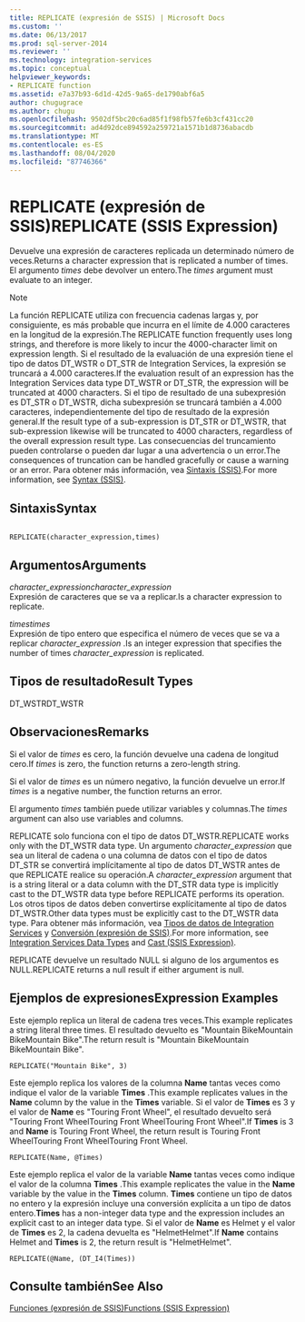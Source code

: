 ```yaml
---
title: REPLICATE (expresión de SSIS) | Microsoft Docs
ms.custom: ''
ms.date: 06/13/2017
ms.prod: sql-server-2014
ms.reviewer: ''
ms.technology: integration-services
ms.topic: conceptual
helpviewer_keywords:
- REPLICATE function
ms.assetid: e7a37b93-6d1d-42d5-9a65-de1790abf6a5
author: chugugrace
ms.author: chugu
ms.openlocfilehash: 9502df5bc20c6ad85f1f98fb57fe6b3cf431cc20
ms.sourcegitcommit: ad4d92dce894592a259721a1571b1d8736abacdb
ms.translationtype: MT
ms.contentlocale: es-ES
ms.lasthandoff: 08/04/2020
ms.locfileid: "87746366"
---
```

# <a name="replicate-ssis-expression"></a><span data-ttu-id="8940a-102">REPLICATE (expresión de SSIS)</span><span class="sxs-lookup"><span data-stu-id="8940a-102">REPLICATE (SSIS Expression)</span></span>
  <span data-ttu-id="8940a-103">Devuelve una expresión de caracteres replicada un determinado número de veces.</span><span class="sxs-lookup"><span data-stu-id="8940a-103">Returns a character expression that is replicated a number of times.</span></span> <span data-ttu-id="8940a-104">El argumento *times* debe devolver un entero.</span><span class="sxs-lookup"><span data-stu-id="8940a-104">The *times* argument must evaluate to an integer.</span></span>  
  
> [!NOTE]  
>  <span data-ttu-id="8940a-105">La función REPLICATE utiliza con frecuencia cadenas largas y, por consiguiente, es más probable que incurra en el límite de 4.000 caracteres en la longitud de la expresión.</span><span class="sxs-lookup"><span data-stu-id="8940a-105">The REPLICATE function frequently uses long strings, and therefore is more likely to incur the 4000-character limit on expression length.</span></span> <span data-ttu-id="8940a-106">Si el resultado de la evaluación de una expresión tiene el tipo de datos DT_WSTR o DT_STR de Integration Services, la expresión se truncará a 4.000 caracteres.</span><span class="sxs-lookup"><span data-stu-id="8940a-106">If the evaluation result of an expression has the Integration Services data type DT_WSTR or DT_STR, the expression will be truncated at 4000 characters.</span></span> <span data-ttu-id="8940a-107">Si el tipo de resultado de una subexpresión es DT_STR o DT_WSTR, dicha subexpresión se truncará también a 4.000 caracteres, independientemente del tipo de resultado de la expresión general.</span><span class="sxs-lookup"><span data-stu-id="8940a-107">If the result type of a sub-expression is DT_STR or DT_WSTR, that sub-expression likewise will be truncated to 4000 characters, regardless of the overall expression result type.</span></span> <span data-ttu-id="8940a-108">Las consecuencias del truncamiento pueden controlarse o pueden dar lugar a una advertencia o un error.</span><span class="sxs-lookup"><span data-stu-id="8940a-108">The consequences of truncation can be handled gracefully or cause a warning or an error.</span></span> <span data-ttu-id="8940a-109">Para obtener más información, vea [Sintaxis &#40;SSIS&#41;](syntax-ssis.md).</span><span class="sxs-lookup"><span data-stu-id="8940a-109">For more information, see [Syntax &#40;SSIS&#41;](syntax-ssis.md).</span></span>  
  
## <a name="syntax"></a><span data-ttu-id="8940a-110">Sintaxis</span><span class="sxs-lookup"><span data-stu-id="8940a-110">Syntax</span></span>  
  
```  
  
REPLICATE(character_expression,times)  
```  
  
## <a name="arguments"></a><span data-ttu-id="8940a-111">Argumentos</span><span class="sxs-lookup"><span data-stu-id="8940a-111">Arguments</span></span>  
 <span data-ttu-id="8940a-112">*character_expression*</span><span class="sxs-lookup"><span data-stu-id="8940a-112">*character_expression*</span></span>  
 <span data-ttu-id="8940a-113">Expresión de caracteres que se va a replicar.</span><span class="sxs-lookup"><span data-stu-id="8940a-113">Is a character expression to replicate.</span></span>  
  
 <span data-ttu-id="8940a-114">*times*</span><span class="sxs-lookup"><span data-stu-id="8940a-114">*times*</span></span>  
 <span data-ttu-id="8940a-115">Expresión de tipo entero que especifica el número de veces que se va a replicar *character_expression* .</span><span class="sxs-lookup"><span data-stu-id="8940a-115">Is an integer expression that specifies the number of times *character_expression* is replicated.</span></span>  
  
## <a name="result-types"></a><span data-ttu-id="8940a-116">Tipos de resultado</span><span class="sxs-lookup"><span data-stu-id="8940a-116">Result Types</span></span>  
 <span data-ttu-id="8940a-117">DT_WSTR</span><span class="sxs-lookup"><span data-stu-id="8940a-117">DT_WSTR</span></span>  
  
## <a name="remarks"></a><span data-ttu-id="8940a-118">Observaciones</span><span class="sxs-lookup"><span data-stu-id="8940a-118">Remarks</span></span>  
 <span data-ttu-id="8940a-119">Si el valor de *times* es cero, la función devuelve una cadena de longitud cero.</span><span class="sxs-lookup"><span data-stu-id="8940a-119">If *times* is zero, the function returns a zero-length string.</span></span>  
  
 <span data-ttu-id="8940a-120">Si el valor de *times* es un número negativo, la función devuelve un error.</span><span class="sxs-lookup"><span data-stu-id="8940a-120">If *times* is a negative number, the function returns an error.</span></span>  
  
 <span data-ttu-id="8940a-121">El argumento *times* también puede utilizar variables y columnas.</span><span class="sxs-lookup"><span data-stu-id="8940a-121">The *times* argument can also use variables and columns.</span></span>  
  
 <span data-ttu-id="8940a-122">REPLICATE solo funciona con el tipo de datos DT_WSTR.</span><span class="sxs-lookup"><span data-stu-id="8940a-122">REPLICATE works only with the DT_WSTR data type.</span></span> <span data-ttu-id="8940a-123">Un argumento *character_expression* que sea un literal de cadena o una columna de datos con el tipo de datos DT_STR se convertirá implícitamente al tipo de datos DT_WSTR antes de que REPLICATE realice su operación.</span><span class="sxs-lookup"><span data-stu-id="8940a-123">A *character_expression* argument that is a string literal or a data column with the DT_STR data type is implicitly cast to the DT_WSTR data type before REPLICATE performs its operation.</span></span> <span data-ttu-id="8940a-124">Los otros tipos de datos deben convertirse explícitamente al tipo de datos DT_WSTR.</span><span class="sxs-lookup"><span data-stu-id="8940a-124">Other data types must be explicitly cast to the DT_WSTR data type.</span></span> <span data-ttu-id="8940a-125">Para obtener más información, vea [Tipos de datos de Integration Services](../data-flow/integration-services-data-types.md) y [Conversión &#40;expresión de SSIS&#41;](cast-ssis-expression.md).</span><span class="sxs-lookup"><span data-stu-id="8940a-125">For more information, see [Integration Services Data Types](../data-flow/integration-services-data-types.md) and [Cast &#40;SSIS Expression&#41;](cast-ssis-expression.md).</span></span>  
  
 <span data-ttu-id="8940a-126">REPLICATE devuelve un resultado NULL si alguno de los argumentos es NULL.</span><span class="sxs-lookup"><span data-stu-id="8940a-126">REPLICATE returns a null result if either argument is null.</span></span>  
  
## <a name="expression-examples"></a><span data-ttu-id="8940a-127">Ejemplos de expresiones</span><span class="sxs-lookup"><span data-stu-id="8940a-127">Expression Examples</span></span>  
 <span data-ttu-id="8940a-128">Este ejemplo replica un literal de cadena tres veces.</span><span class="sxs-lookup"><span data-stu-id="8940a-128">This example replicates a string literal three times.</span></span> <span data-ttu-id="8940a-129">El resultado devuelto es "Mountain BikeMountain BikeMountain Bike".</span><span class="sxs-lookup"><span data-stu-id="8940a-129">The return result is "Mountain BikeMountain BikeMountain Bike".</span></span>  
  
```  
REPLICATE("Mountain Bike", 3)  
```  
  
 <span data-ttu-id="8940a-130">Este ejemplo replica los valores de la columna **Name** tantas veces como indique el valor de la variable **Times** .</span><span class="sxs-lookup"><span data-stu-id="8940a-130">This example replicates values in the **Name** column by the value in the **Times** variable.</span></span> <span data-ttu-id="8940a-131">Si el valor de **Times** es 3 y el valor de **Name** es "Touring Front Wheel", el resultado devuelto será "Touring Front WheelTouring Front WheelTouring Front Wheel".</span><span class="sxs-lookup"><span data-stu-id="8940a-131">If **Times** is 3 and **Name** is Touring Front Wheel, the return result is Touring Front WheelTouring Front WheelTouring Front Wheel.</span></span>  
  
```  
REPLICATE(Name, @Times)  
```  
  
 <span data-ttu-id="8940a-132">Este ejemplo replica el valor de la variable **Name** tantas veces como indique el valor de la columna **Times** .</span><span class="sxs-lookup"><span data-stu-id="8940a-132">This example replicates the value in the **Name** variable by the value in the **Times** column.</span></span> <span data-ttu-id="8940a-133">**Times** contiene un tipo de datos no entero y la expresión incluye una conversión explícita a un tipo de datos entero.</span><span class="sxs-lookup"><span data-stu-id="8940a-133">**Times** has a non-integer data type and the expression includes an explicit cast to an integer data type.</span></span> <span data-ttu-id="8940a-134">Si el valor de **Name** es Helmet y el valor de **Times** es 2, la cadena devuelta es "HelmetHelmet".</span><span class="sxs-lookup"><span data-stu-id="8940a-134">If **Name** contains Helmet and **Times** is 2, the return result is "HelmetHelmet".</span></span>  
  
```  
REPLICATE(@Name, (DT_I4(Times))  
```  
  
## <a name="see-also"></a><span data-ttu-id="8940a-135">Consulte también</span><span class="sxs-lookup"><span data-stu-id="8940a-135">See Also</span></span>  
 [<span data-ttu-id="8940a-136">Funciones &#40;expresión de SSIS&#41;</span><span class="sxs-lookup"><span data-stu-id="8940a-136">Functions &#40;SSIS Expression&#41;</span></span>](functions-ssis-expression.md)  
  
  
